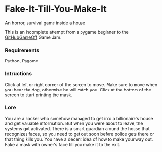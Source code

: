 # Fake-It-Till-You-Make-It
An horror, survival game inside a house

This is an incomplete attempt from a pygame beginner to the [GitHubGameOff](https://twitter.com/hashtag/GitHubGameOff) Game Jam.

### Requirements
Python, Pygame

### Intructions
Click at left or right corner of the screen to move. Make sure to move when you hear the dog, otherwise he will catch you.
Click at the bottom of the screen to start printing the mask.

### Lore
You are a hacker who somehow managed to get into a billionaire's house and get valuable information.
But when you were about to leave, the systems got activated. There is a smart guardian around the house that recognizes faces, so you need to get out soon before police gets there or that thing kills you.
You have a decent idea of how to make your way out. Fake a mask with owner's face till you make it to the exit.
